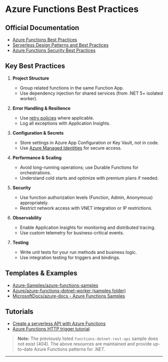 # Azure Functions Best Practices

## Official Documentation

- [Azure Functions Best Practices](https://learn.microsoft.com/azure/azure-functions/functions-best-practices)
- [Serverless Design Patterns and Best Practices](https://learn.microsoft.com/azure/architecture/serverless/)
- [Azure Functions Security Best Practices](https://learn.microsoft.com/azure/azure-functions/security-concepts)

## Key Best Practices

1. **Project Structure**
   - Group related functions in the same Function App.
   - Use dependency injection for shared services (from .NET 5+ isolated worker).

2. **Error Handling & Resilience**
   - Use [retry policies](https://learn.microsoft.com/azure/azure-functions/functions-bindings-error-pages?tabs=csharp#retry-policies) where applicable.
   - Log all exceptions with Application Insights.

3. **Configuration & Secrets**
   - Store settings in Azure App Configuration or Key Vault, not in code.
   - Use [Azure Managed Identities](https://learn.microsoft.com/azure/active-directory/managed-identities-azure-resources/overview) for secure access.

4. **Performance & Scaling**
   - Avoid long-running operations; use Durable Functions for orchestrations.
   - Understand cold starts and optimize with premium plans if needed.

5. **Security**
   - Use function authorization levels (Function, Admin, Anonymous) appropriately.
   - Restrict network access with VNET integration or IP restrictions.

6. **Observability**
   - Enable Application Insights for monitoring and distributed tracing.
   - Use custom telemetry for business-critical events.

7. **Testing**
   - Write unit tests for your run methods and business logic.
   - Use integration testing for triggers and bindings.

## Templates & Examples

- [Azure-Samples/azure-functions-samples](https://github.com/Azure-Samples/azure-functions-samples)
- [Azure/azure-functions-dotnet-worker (samples folder)](https://github.com/Azure/azure-functions-dotnet-worker/tree/main/samples)
- [MicrosoftDocs/azure-docs - Azure Functions Samples](https://github.com/MicrosoftDocs/azure-docs/tree/main/articles/azure-functions/samples)

## Tutorials

- [Create a serverless API with Azure Functions](https://learn.microsoft.com/azure/azure-functions/functions-create-serverless-api)
- [Azure Functions HTTP trigger tutorial](https://learn.microsoft.com/azure/azure-functions/functions-bindings-http-webhook-trigger?tabs=csharp)

> **Note:** The previously listed `functions-dotnet-rest-api` sample does not exist (404). The above resources are maintained and provide up-to-date Azure Functions patterns for .NET.

---
